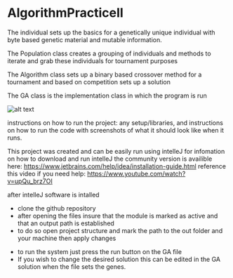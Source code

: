 # AlgorithmPracticeII

The individual sets up the basics for a genetically unique individual with byte based genetic material and mutable information. 

The Population class creates a grouping of individuals and methods to iterate and grab these individuals for tournament purposes 

The Algorithm class sets up a binary based crossover method for a tournament and based on competition sets up a solution 

The GA class is the implementation class in which the program is run 

  ![alt text](samplerun.png)






instructions on how to run the project: any setup/libraries, and instructions on how to run the code with screenshots of what it should look like when it runs.


This project was created and can be easily run using intelleJ
for infomation on how to download and run intelleJ
the community version is availible here: https://www.jetbrains.com/help/idea/installation-guide.html
reference this video if you need help:
https://www.youtube.com/watch?v=upQu_brz7OI

after intelleJ software is intalled
- clone the github repository
- after opening the files insure that the module is marked as active and that an output path is established
- to do so open project structure and mark the path to the out folder and your machine then apply changes

* to run the system just press the run button on the GA file
* If you wish to change the desired solution this can be edited in the GA solution when the file sets the genes. 
